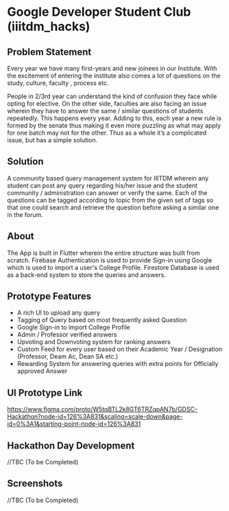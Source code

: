 # Google Developer Student Club (iiitdm_hacks)

## Problem Statement

Every year we have many first-years and new joinees in our Institute. With the excitement of entering the institute also comes a lot of questions on the study, culture, faculty , process etc. 

People in 2/3rd year can understand the kind of confusion they face while opting for elective.
On the other side, faculties are also facing an issue wherein they have to answer the same / similar questions of students repeatedly. This happens every year. Adding to this, each year a new rule is formed by the senate thus making it even more puzzling as what may apply for one batch may not for the other. Thus as a whole it’s a complicated issue, but has a simple solution.

## Solution

A community based query management system for IIITDM wherein any student can post any query regarding his/her issue and the student community / administration can answer or verify the same. Each of the questions can be tagged according to topic from the given set of tags so that one could search and retrieve the question before asking a similar one in the forum.

## About

The App is built in Flutter wherein the entire structure was built from scratch. Firebase Authentication is used to provide Sign-in using Google which is used to import a user's College Profile. Firestore Database is used as a back-end system to store the queries and answers.

## Prototype Features
- A rich UI to upload any query
- Tagging of Query based on most frequently asked Question
- Google Sign-in to import College Profile
- Admin / Professor verified answers
- Upvoting and Downvoting system for ranking answers
- Custom Feed for every user based on their Academic Year / Designation (Professor, Deam Ac, Dean SA etc.)
- Rewarding System for answering queries with extra points for Officially approved Answer

## UI Prototype Link
https://www.figma.com/proto/W5tqBTL2k8GT6TRZqpAN7b/GDSC-Hackathon?node-id=126%3A831&scaling=scale-down&page-id=0%3A1&starting-point-node-id=126%3A831

## Hackathon Day Development
//TBC (To be Completed)

## Screenshots
//TBC (To be Completed)

